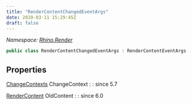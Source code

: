 ```yaml
---
title: "RenderContentChangedEventArgs"
date: 2020-03-11 15:29:45Z
draft: false
---
```


*Namespace: [Rhino.Render](../)*

```cs
public class RenderContentChangedEventArgs : RenderContentEventArgs
```
## Properties

[ChangeContexts](/rhinocommon/rhino/render/rendercontent/changecontexts/) ChangeContext
: 
: since 5.7

[RenderContent](/rhinocommon/rhino/render/rendercontent/) OldContent
: 
: since 6.0
